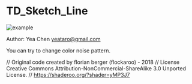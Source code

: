 # TD_Sketch_Line

![example](https://raw.githubusercontent.com/yeataro/TD_KIWI/master/Temporary-portal/TD_Sketch_Line/img/%5B2018.11.21_15.39.12%5D.jpg)

Author: Yea Chen <yeataro@gmail.com>

You can try to change color noise pattern.

// Original code created by florian berger (flockaroo) - 2018
// License Creative Commons Attribution-NonCommercial-ShareAlike 3.0 Unported License.
// https://shaderoo.org/?shader=yMP3J7